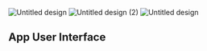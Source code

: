 ![Untitled design](https://github.com/CodeWithPiece/Online-Shopping/assets/145927850/2632ea37-6c42-4f4e-80ab-942dd76300cd)
![Untitled design (2)](https://github.com/CodeWithPiece/Online-Shopping/assets/145927850/ae84bc43-b179-4e25-ac86-8fecfaa3456d)
![Untitled design](https://github.com/CodeWithPiece/Online-Shopping/assets/145927850/75008e82-ec3e-43cf-bad9-c189f4f509cb)
<h2 align="left">App User Interface</h2>

